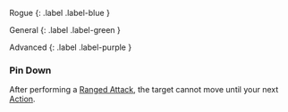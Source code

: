 Rogue
{: .label .label-blue }

General
{: .label .label-green }

Advanced
{: .label .label-purple }
### Pin Down

After performing a [Ranged Attack](Core/Terminology#Ranged%20Attack), the target cannot move until your next [Action](Game/Core/Terminology#Action).